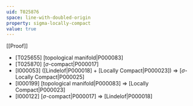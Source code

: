 ```yaml
---
uid: T025876
space: line-with-doubled-origin
property: sigma-locally-compact
value: true
---
```

[[Proof]]

* [T025655] [topological manifold|P000083]
* [T025870] [$\sigma$-compact|P000017]
* [I000053] ([Lindelof|P000018] + [Locally Compact|P000023]) => [$\sigma$-Locally Compact|P000025]
* [I000199] [topological manifold|P000083] => [Locally Compact|P000023]
* [I000122] [$\sigma$-compact|P000017] => [Lindelof|P000018]

